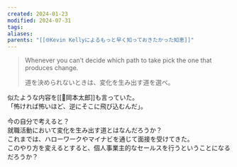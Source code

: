 ```yaml
---
created: 2024-01-23
modified: 2024-07-31
tags: 
aliases: 
parents: "[[🌐Kevin Kellyによるもっと早く知っておきたかった知恵]]"
---
```

> Whenever you can’t decide which path to take pick the one that produces change.
> 
> 道を決められないときは、変化を生み出す道を選べ。

似たような内容を[[👤岡本太郎]]も言っていた。  
「怖ければ怖いほど、逆にそこに飛び込むんだ」。

今の自分で考えると？  
就職活動において変化を生み出す道とはなんだろうか？  
これまでは、ハローワークやマイナビを通じて面接を受けてきた。  
このやり方を変えるとすると、個人事業主的なセールスを行うということになるだろうか？